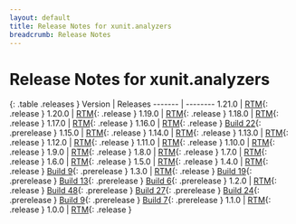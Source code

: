 ```yaml
---
layout: default
title: Release Notes for xunit.analyzers
breadcrumb: Release Notes
---
```


# Release Notes for xunit.analyzers

{: .table .releases }
Version | Releases
------- | --------
1.21.0  | [RTM](1.21.0){: .release }
1.20.0  | [RTM](1.20.0){: .release }
1.19.0  | [RTM](1.19.0){: .release }
1.18.0  | [RTM](1.18.0){: .release }
1.17.0  | [RTM](1.17.0){: .release }
1.16.0  | [RTM](1.16.0){: .release } [Build 22](1.16.0-pre.22){: .prerelease }
1.15.0  | [RTM](1.15.0){: .release }
1.14.0  | [RTM](1.14.0){: .release }
1.13.0  | [RTM](1.13.0){: .release }
1.12.0  | [RTM](1.12.0){: .release }
1.11.0  | [RTM](1.11.0){: .release }
1.10.0  | [RTM](1.10.0){: .release }
1.9.0   | [RTM](1.9.0){: .release }
1.8.0   | [RTM](1.8.0){: .release }
1.7.0   | [RTM](1.7.0){: .release }
1.6.0   | [RTM](1.6.0){: .release }
1.5.0   | [RTM](1.5.0){: .release }
1.4.0   | [RTM](1.4.0){: .release } [Build 9](1.4.0-pre.9){: .prerelease }
1.3.0   | [RTM](1.3.0){: .release } [Build 19](1.3.0-pre.19){: .prerelease } [Build 13](1.3.0-pre.13){: .prerelease } [Build 6](1.3.0-pre.6){: .prerelease }
1.2.0   | [RTM](1.2.0){: .release } [Build 48](1.2.0-pre.48){: .prerelease } [Build 27](1.2.0-pre.27){: .prerelease } [Build 24](1.2.0-pre.24){: .prerelease } [Build 9](1.2.0-pre.9){: .prerelease } [Build 7](1.2.0-pre.7){: .prerelease }
1.1.0   | [RTM](1.1.0){: .release }
1.0.0   | [RTM](1.0.0){: .release }
